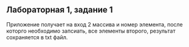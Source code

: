 ## Лабораторная 1, задание 1
Приложение получает на вход 2 массива и номер элемента, после которго необходимо запсиать, все элементы второго, результат сохраняется в txt файл.
